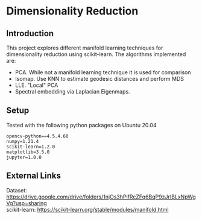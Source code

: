 # Dimensionality Reduction
## Introduction
This project explores different manifold learning techniques for dimensionality reduction using scikit-learn. 
The algorithms implemented are:  
- PCA. While not a manifold learning technique it is used for comparison
- Isomap. Use KNN to estimate geodesic distances and perform MDS
- LLE. "Local" PCA
- Spectral embedding via Laplacian Eigenmaps.  
## Setup
Tested with the following python packages on Ubuntu 20.04
```
opencv-python==4.5.4.60
numpy=1.21.4
scikit-learn=1.2.0
matplotlib=3.5.0
jupyter=1.0.0
```
## External Links
Dataset: https://drive.google.com/drive/folders/1njOs3hPifRcZFq6BqP9zJrIBLxNpWgVg?usp=sharing  
scikit-learn: https://scikit-learn.org/stable/modules/manifold.html  
